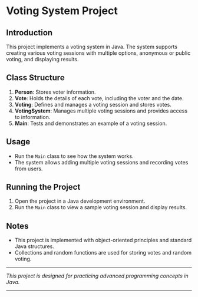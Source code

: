 # Voting System Project

## Introduction
This project implements a voting system in Java. The system supports creating various voting sessions with multiple options, anonymous or public voting, and displaying results.

## Class Structure
1. **Person**: Stores voter information.
2. **Vote**: Holds the details of each vote, including the voter and the date.
3. **Voting**: Defines and manages a voting session and stores votes.
4. **VotingSystem**: Manages multiple voting sessions and provides access to information.
5. **Main**: Tests and demonstrates an example of a voting session.

## Usage
- Run the `Main` class to see how the system works.
- The system allows adding multiple voting sessions and recording votes from users.

## Running the Project
1. Open the project in a Java development environment.
2. Run the `Main` class to view a sample voting session and display results.

## Notes
- This project is implemented with object-oriented principles and standard Java structures.
- Collections and random functions are used for storing votes and random voting.

---

*This project is designed for practicing advanced programming concepts in Java.*

---
